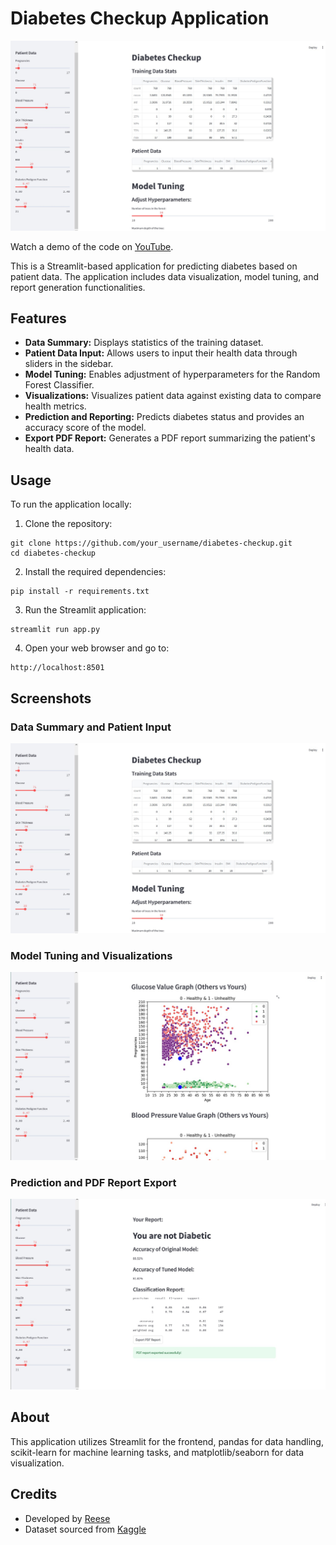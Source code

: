 # Diabetes Checkup Application

![Diabetes Checkup](image_1.jpeg)

Watch a demo of the code on [YouTube](https://youtu.be/H1wD3b9vyJw).

This is a Streamlit-based application for predicting diabetes based on patient data. The application includes data visualization, model tuning, and report generation functionalities.

## Features

- **Data Summary:** Displays statistics of the training dataset.
- **Patient Data Input:** Allows users to input their health data through sliders in the sidebar.
- **Model Tuning:** Enables adjustment of hyperparameters for the Random Forest Classifier.
- **Visualizations:** Visualizes patient data against existing data to compare health metrics.
- **Prediction and Reporting:** Predicts diabetes status and provides an accuracy score of the model.
- **Export PDF Report:** Generates a PDF report summarizing the patient's health data.

## Usage

To run the application locally:

1. Clone the repository:
 ```
git clone https://github.com/your_username/diabetes-checkup.git
cd diabetes-checkup
```
2. Install the required dependencies:
 ```
pip install -r requirements.txt
 ```
3. Run the Streamlit application:

 ```
streamlit run app.py
 ```
4. Open your web browser and go to:
 ```
http://localhost:8501
 ```

## Screenshots

### Data Summary and Patient Input

![Data Summary](image_1.jpeg)

### Model Tuning and Visualizations

![Model Tuning](image_3.jpeg)

### Prediction and PDF Report Export

![Prediction](image_2.jpeg)

## About

This application utilizes Streamlit for the frontend, pandas for data handling, scikit-learn for machine learning tasks, and matplotlib/seaborn for data visualization.

## Credits

- Developed by [Reese](https://github.com/404reese)
- Dataset sourced from [Kaggle](https://www.kaggle.com/)
